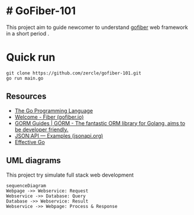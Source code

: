 # # GoFiber-101

This project aim to guide newcomer to understand [gofiber](https://github.com/gofiber/fiber) web framework in a short period .

# Quick run

    git clone https://github.com/zercle/gofiber-101.git
    go run main.go

## Resources

- [The Go Programming Language](https://go.dev/)
- [Welcome - Fiber (gofiber.io)](https://docs.gofiber.io/)
- [GORM Guides | GORM - The fantastic ORM library for Golang, aims to be developer friendly.](https://gorm.io/docs/)
- [JSON:API — Examples (jsonapi.org)](https://jsonapi.org/examples/)
- [Effective Go](https://go.dev/doc/effective_go)

## UML diagrams

This project try simulate full stack web development

```mermaid
sequenceDiagram
Webpage ->> Webservice: Request
Webservice ->> Database: Query
Database ->> Webservice: Result
Webservice ->> Webpage: Process & Response
```
